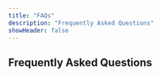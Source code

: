 ```yaml
---
title: "FAQs"
description: "Frequently Asked Questions"
showHeader: false
---
```


## Frequently Asked Questions
